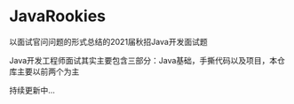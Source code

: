 # JavaRookies

以面试官问问题的形式总结的2021届秋招Java开发面试题

Java开发工程师面试其实主要包含三部分：Java基础，手撕代码以及项目，本仓库主要以前两个为主

持续更新中...
